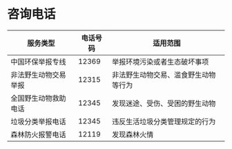 # 咨询电话

| 服务类型             | 电话号码 | 适用范围                             |
| -------------------- | -------- | ------------------------------------ |
| 中国环保举报专线     | 12369    | 举报环境污染或者生态破坏事项         |
| 非法野生动物交易举报 | 12315    | 非法野生动物交易、滥食野生动物等行为 |
| 全国野生动物救助电话 | 12345    | 发现迷途、受伤、受困的野生动物       |
| 垃圾分类举报电话     | 12345    | 违反生活垃圾分类管理规定的行为       |
| 森林防火报警电话     | 12119    | 发现森林火情                         |

